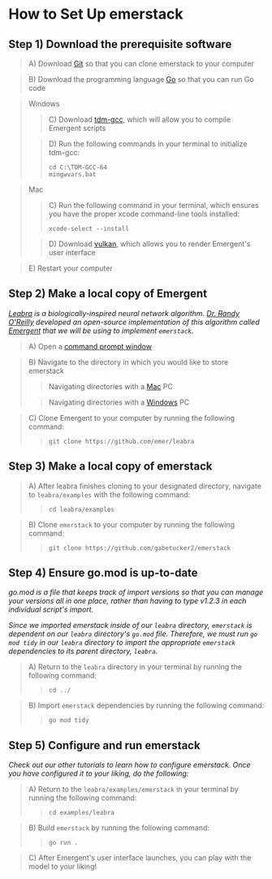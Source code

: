 # How to Set Up emerstack

## Step 1) Download the prerequisite software

> A) Download [Git](https://git-scm.com/downloads) so that you can clone emerstack to your computer

> B) Download the programming language [Go](https://go.dev/doc/install) so that you can run Go code

> Windows
>> C) Download [tdm-gcc](https://jmeubank.github.io/tdm-gcc/), which will allow you to compile Emergent scripts
>
>> D) Run the following commands in your terminal to initialize tdm-gcc:
>> ```
>> cd C:\TDM-GCC-64
>> mingwvars.bat
>> ```

> Mac
>> C) Run the following command in your terminal, which ensures you have the proper xcode command-line tools installed:
>> ```
>> xcode-select --install
>> ```
>
>> D) Download [vulkan](https://vulkan.lunarg.com/), which allows you to render Emergent's user interface

> E) Restart your computer

## Step 2) Make a local copy of Emergent

*[Leabra](https://en.wikipedia.org/wiki/Leabra) is a biologically-inspired neural network algorithm.  [Dr. Randy O'Reilly](https://en.wikipedia.org/wiki/Randall_C._O%27Reilly) developed an open-source implementation of this algorithm called [Emergent](https://github.com/emer/emergent) that we will be using to implement ```emerstack```.*

> A) Open a [command prompt window](https://www.lifewire.com/how-to-open-command-prompt-2618089)

> B) Navigate to the directory in which you would like to store emerstack
>> Navigating directories with a [Mac](https://techwiser.com/how-to-navigate-to-a-folder-in-terminal-mac/#:~:text=1%20Method%20I.%20This%20is%20the%20most%20usual,to%20navigate%20to%20a%20folder%20in%20the%20terminal.) PC
>
>> Navigating directories with a [Windows](https://techwiser.com/how-to-navigate-to-a-folder-in-terminal-mac/#:~:text=1%20Method%20I.%20This%20is%20the%20most%20usual,to%20navigate%20to%20a%20folder%20in%20the%20terminal.) PC

> C) Clone Emergent to your computer by running the following command:
>> ```
>> git clone https://github.com/emer/leabra
>> ```

## Step 3) Make a local copy of emerstack

> A) After leabra finishes cloning to your designated directory, navigate to ```leabra/examples``` with the following command:
>> ```
>> cd leabra/examples
>> ```

> B) Clone ```emerstack``` to your computer by running the following command:
>> ```
>> git clone https://github.com/gabetucker2/emerstack
>> ```

## Step 4) Ensure go.mod is up-to-date

*go.mod is a file that keeps track of import versions so that you can manage your versions all in one place, rather than having to type v1.2.3 in each individual script's import.*

*Since we imported emerstack inside of our ```leabra``` directory, ```emerstack``` is dependent on our ```leabra``` directory's ```go.mod``` file.  Therefore, we must run ```go mod tidy``` in our ```leabra``` directory to import the appropriate ```emerstack``` dependencies to its parent directory, ```leabra```.*

> A) Return to the ```leabra``` directory in your terminal by running the following command:
>> ```
>> cd ../
>> ```

> B) Import ```emerstack``` dependencies by running the following command:
>> ```
>> go mod tidy
>> ```

## Step 5) Configure and run emerstack

*Check out our other tutorials to learn how to configure emerstack.  Once you have configured it to your liking, do the following:*

> A) Return to the ```leabra/examples/emerstack``` in your terminal by running the following command:
>> ```
>> cd examples/leabra
>> ```

> B) Build ```emerstack``` by running the following command:
>> ```
>> go run .
>> ```

> C) After Emergent's user interface launches, you can play with the model to your liking!
